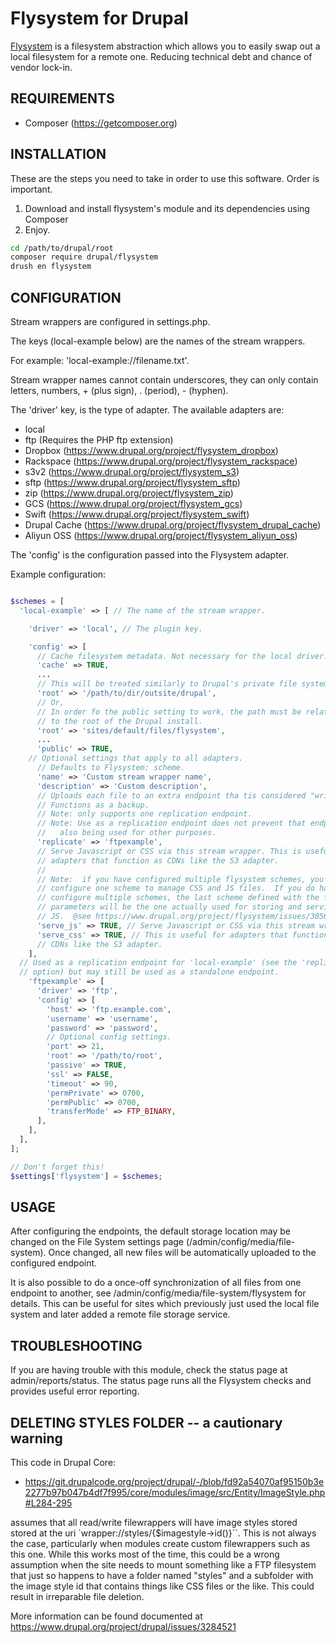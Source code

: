 Flysystem for Drupal
====================

[Flysystem](http://flysystem.thephpleague.com/) is a filesystem abstraction
which allows you to easily swap out a local filesystem for a remote one.
Reducing technical debt and chance of vendor lock-in.

## REQUIREMENTS ##

- Composer (https://getcomposer.org)

## INSTALLATION ##

These are the steps you need to take in order to use this software. Order is
important.

 1. Download and install flysystem's module and its dependencies using Composer
 2. Enjoy.

```bash
cd /path/to/drupal/root
composer require drupal/flysystem
drush en flysystem
```

## CONFIGURATION ##

Stream wrappers are configured in settings.php.

The keys (local-example below) are the names of the stream wrappers.

For example: 'local-example://filename.txt'.

Stream wrapper names cannot contain underscores, they can only contain letters,
numbers, + (plus sign), . (period), - (hyphen).

The 'driver' key, is the type of adapter. The available adapters are:

 - local
 - ftp (Requires the PHP ftp extension)
 - Dropbox (https://www.drupal.org/project/flysystem_dropbox)
 - Rackspace (https://www.drupal.org/project/flysystem_rackspace)
 - s3v2 (https://www.drupal.org/project/flysystem_s3)
 - sftp (https://www.drupal.org/project/flysystem_sftp)
 - zip (https://www.drupal.org/project/flysystem_zip)
 - GCS (https://www.drupal.org/project/flysystem_gcs)
 - Swift (https://www.drupal.org/project/flysystem_swift)
 - Drupal Cache (https://www.drupal.org/project/flysystem_drupal_cache)
 - Aliyun OSS (https://www.drupal.org/project/flysystem_aliyun_oss)
 
The 'config' is the configuration passed into the Flysystem adapter.

Example configuration:

```php

$schemes = [
  'local-example' => [ // The name of the stream wrapper.

    'driver' => 'local', // The plugin key.

    'config' => [
      // Cache filesystem metadata. Not necessary for the local driver.
      'cache' => TRUE, 
      ...
      // This will be treated similarly to Drupal's private file system
      'root' => '/path/to/dir/outsite/drupal',
      // Or,
      // In order fo the public setting to work, the path must be relative
      // to the root of the Drupal install.
      'root' => 'sites/default/files/flysystem',
      ...
      'public' => TRUE,
    // Optional settings that apply to all adapters.
      // Defaults to Flysystem: scheme.
      'name' => 'Custom stream wrapper name',
      'description' => 'Custom description',
      // Uploads each file to an extra endpoint tha tis considered "write only"
      // Functions as a backup.
      // Note: only supports one replication endpoint.
      // Note: Use as a replication endpoint does not prevent that endpoint from
      //   also being used for other purposes. 
      'replicate' => 'ftpexample',
      // Serve Javascript or CSS via this stream wrapper. This is useful for
      // adapters that function as CDNs like the S3 adapter.
      //
      // Note:  if you have configured multiple flysystem schemes, you can only
      // configure one scheme to manage CSS and JS files.  If you do happen to
      // configure multiple schemes, the last scheme defined with the following
      // parameters will be the one actually used for storing and serving CSS and
      // JS.  @see https://www.drupal.org/project/flysystem/issues/3056455
      'serve_js' => TRUE, // Serve Javascript or CSS via this stream wrapper.
      'serve_css' => TRUE, // This is useful for adapters that function as
      // CDNs like the S3 adapter.
    ],
  // Used as a replication endpoint for 'local-example' (see the 'replicate'
  // option) but may still be used as a standalone endpoint.
    'ftpexample' => [
      'driver' => 'ftp',
      'config' => [
        'host' => 'ftp.example.com',
        'username' => 'username',
        'password' => 'password',
        // Optional config settings.
        'port' => 21,
        'root' => '/path/to/root',
        'passive' => TRUE,
        'ssl' => FALSE,
        'timeout' => 90,
        'permPrivate' => 0700,
        'permPublic' => 0700,
        'transferMode' => FTP_BINARY,
      ],
    ],
  ],
];

// Don't forget this!
$settings['flysystem'] = $schemes;
```

## USAGE ##
After configuring the endpoints, the default storage location may be changed on
the File System settings page (/admin/config/media/file-system). Once changed,
all new files will be automatically uploaded to the configured endpoint.

It is also possible to do a once-off synchronization of all files from one
endpoint to another, see /admin/config/media/file-system/flysystem for details.
This can be useful for sites which previously just used the local file system
and later added a remote file storage service.

## TROUBLESHOOTING ##

If you are having trouble with this module, check the status page at
admin/reports/status. The status page runs all the Flysystem checks and provides
useful error reporting.

## DELETING STYLES FOLDER -- a cautionary warning ##

This code in Drupal Core:

- https://git.drupalcode.org/project/drupal/-/blob/fd92a54070af95150b3e2277b97b047b4df7f995/core/modules/image/src/Entity/ImageStyle.php#L284-295

assumes that all read/write filewrappers will have image styles stored stored at the uri `wrapper://styles/{$imagestyle->id()}``. This is not always the case, particularly when modules create custom filewrappers such as this one. While this works most of the time, this could be a wrong assumption when the site needs to mount something like a FTP filesystem that just so happens to have a folder named "styles" and a subfolder with the image style id that contains things like CSS files or the like. This could result in irreparable file deletion.

More information can be found documented at https://www.drupal.org/project/drupal/issues/3284521
